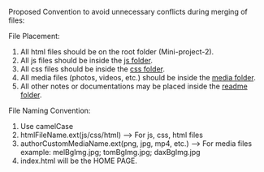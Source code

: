 Proposed Convention to avoid unnecessary conflicts during merging of files:

File Placement:
1. All html files should be on the root folder (Mini-project-2).
2. All js files should be inside the [js folder](/js/).
3. All css files should be inside the [css folder](/css/).
4. All media files (photos, videos, etc.) should be inside the [media folder](/media/).
5. All other notes or documentations may be placed inside the [readme folder](/readme/).

File Naming Convention:
1. Use camelCase
2. htmlFileName.ext(js/css/html) --> For js, css, html files
3. authorCustomMediaName.ext(png, jpg, mp4, etc.) --> For media files
   example: melBgImg.jpg; tomBgImg.jpg; daxBgImg.jpg
4. index.html will be the HOME PAGE.
